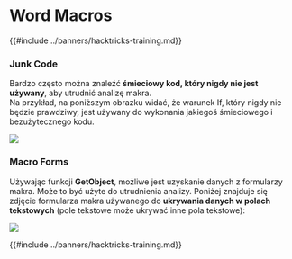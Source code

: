 # Word Macros

{{#include ../banners/hacktricks-training.md}}

### Junk Code

Bardzo często można znaleźć **śmieciowy kod, który nigdy nie jest używany**, aby utrudnić analizę makra.\
Na przykład, na poniższym obrazku widać, że warunek If, który nigdy nie będzie prawdziwy, jest używany do wykonania jakiegoś śmieciowego i bezużytecznego kodu.

![](<../images/image (369).png>)

### Macro Forms

Używając funkcji **GetObject**, możliwe jest uzyskanie danych z formularzy makra. Może to być użyte do utrudnienia analizy. Poniżej znajduje się zdjęcie formularza makra używanego do **ukrywania danych w polach tekstowych** (pole tekstowe może ukrywać inne pola tekstowe):

![](<../images/image (344).png>)

{{#include ../banners/hacktricks-training.md}}
